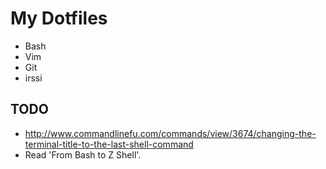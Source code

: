 # My Dotfiles

* Bash
* Vim
* Git
* irssi

## TODO
* http://www.commandlinefu.com/commands/view/3674/changing-the-terminal-title-to-the-last-shell-command
* Read 'From Bash to Z Shell'.
